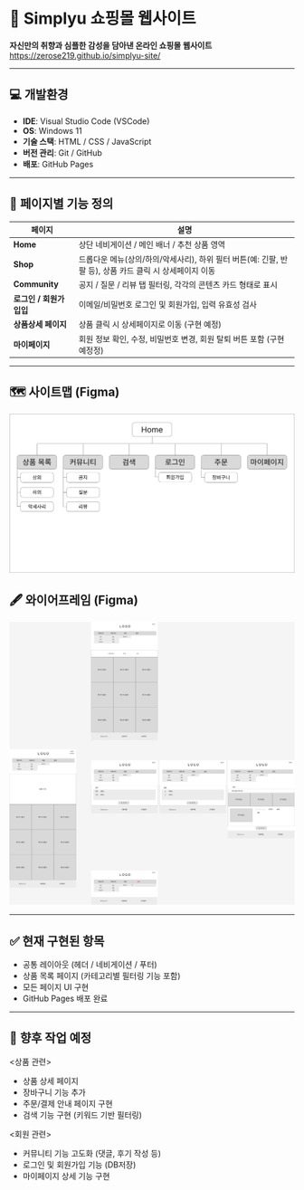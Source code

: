# 🛒 Simplyu 쇼핑몰 웹사이트
**자신만의 취향과 심플한 감성을 담아낸 온라인 쇼핑몰 웹사이트**
https://zerose219.github.io/simplyu-site/

---

## 💻 개발환경
- **IDE**: Visual Studio Code (VSCode)
- **OS**: Windows 11
- **기술 스택**: HTML / CSS / JavaScript
- **버전 관리**: Git / GitHub
- **배포**: GitHub Pages

---

## 📄 페이지별 기능 정의

| 페이지 | 설명 |
|--------|------|
| **Home** | 상단 네비게이션 / 메인 배너 / 추천 상품 영역  |
| **Shop** | 드롭다운 메뉴(상의/하의/악세사리), 하위 필터 버튼(예: 긴팔, 반팔 등), 상품 카드 클릭 시 상세페이지 이동 |
| **Community** | 공지 / 질문 / 리뷰 탭 필터링, 각각의 콘텐츠 카드 형태로 표시 |
| **로그인 / 회원가입입** | 이메일/비밀번호 로그인 및 회원가입, 입력 유효성 검사 |
| **상품상세 페이지** | 상품 클릭 시 상세페이지로 이동 (구현 예정) |
| **마이페이지** | 회원 정보 확인, 수정, 비밀번호 변경, 회원 탈퇴 버튼 포함 (구현 예정정) |

---

## 🗺️ 사이트맵 (Figma)
![사이트맵](planning/site_map.png)

## 🖋️ 와이어프레임 (Figma)
![와이어프레임](planning/wireframe.png)

---

## ✅ 현재 구현된 항목

- 공통 레이아웃 (헤더 / 네비게이션 / 푸터)
- 상품 목록 페이지 (카테고리별 필터링 기능 포함)
- 모든 페이지 UI 구현
- GitHub Pages 배포 완료

---

## 🚧 향후 작업 예정

<상품 관련>
- 상품 상세 페이지 
- 장바구니 기능 추가
- 주문/결제 안내 페이지 구현
- 검색 기능 구현 (키워드 기반 필터링)

<회원 관련>
- 커뮤니티 기능 고도화 (댓글, 후기 작성 등)
- 로그인 및 회원가입 기능 (DB저장)
- 마이페이지 상세 기능 구현